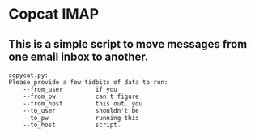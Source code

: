 Copcat IMAP
=============

This is a simple script to move messages from one email inbox to another.
-------
    copycat.py:
    Please provide a few tidbits of data to run:
        --from_user         if you
        --from_pw           can't figure
        --from_host         this out. you
        --to_user           shouldn't be
        --to_pw             running this
        --to_host           script.
    
    